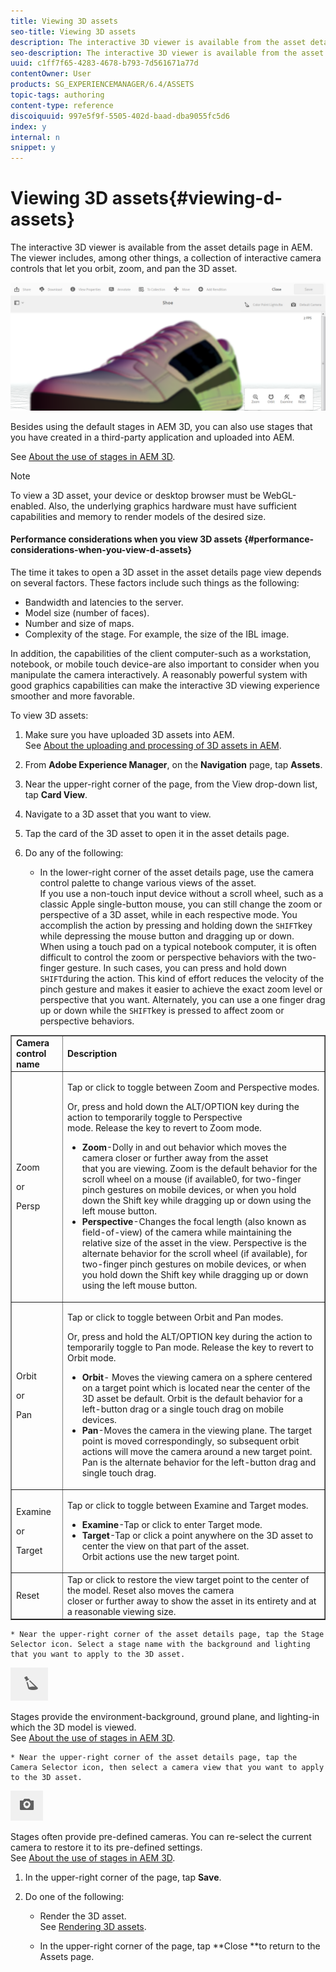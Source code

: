 ```yaml
---
title: Viewing 3D assets
seo-title: Viewing 3D assets
description: The interactive 3D viewer is available from the asset details page in AEM. The viewer includes, among other things, a collection of interactive camera controls that let you orbit, zoom, and pan the 3D asset.
seo-description: The interactive 3D viewer is available from the asset details page in AEM. The viewer includes, among other things, a collection of interactive camera controls that let you orbit, zoom, and pan the 3D asset.
uuid: c1ff7f65-4283-4678-b793-7d561671a77d
contentOwner: User
products: SG_EXPERIENCEMANAGER/6.4/ASSETS
topic-tags: authoring
content-type: reference
discoiquuid: 997e5f9f-5505-402d-baad-dba9055fc5d6
index: y
internal: n
snippet: y
---
```


# Viewing 3D assets{#viewing-d-assets}

The interactive 3D viewer is available from the asset details page in AEM. The viewer includes, among other things, a collection of interactive camera controls that let you orbit, zoom, and pan the 3D asset.

![](assets/chlimage_1-18.png)

Besides using the default stages in AEM 3D, you can also use stages that you have created in a third-party application and uploaded into AEM.

See [About the use of stages in AEM 3D](../../../sites/classic-ui-authoring/using/classicui-stages-aem3d.md).

>[!NOTE]
>
>To view a 3D asset, your device or desktop browser must be WebGL-enabled. Also, the underlying graphics hardware must have sufficient capabilities and memory to render models of the desired size.

#### Performance considerations when you view 3D assets {#performance-considerations-when-you-view-d-assets}

The time it takes to open a 3D asset in the asset details page view depends on several factors. These factors include such things as the following:

* Bandwidth and latencies to the server.
* Model size (number of faces).
* Number and size of maps.
* Complexity of the stage. For example, the size of the IBL image.

In addition, the capabilities of the client computer-such as a workstation, notebook, or mobile touch device-are also important to consider when you manipulate the camera interactively. A reasonably powerful system with good graphics capabilities can make the interactive 3D viewing experience smoother and more favorable.

To view 3D assets:

1. Make sure you have uploaded 3D assets into AEM.  
   See [About the uploading and processing of 3D assets in AEM](../../../sites/classic-ui-authoring/using/classicui-upload-proc-3d.md).
1. From **Adobe Experience Manager**, on the **Navigation** page, tap **Assets**.
1. Near the upper-right corner of the page, from the View drop-down list, tap **Card View**.

1. Navigate to a 3D asset that you want to view.
1. Tap the card of the 3D asset to open it in the asset details page.

1. Do any of the following:

    * In the lower-right corner of the asset details page, use the camera control palette to change various views of the asset.  
      If you use a non-touch input device without a scroll wheel, such as a classic Apple single-button mouse, you can still change the zoom or perspective of a 3D asset, while in each respective mode. You accomplish the action by pressing and holding down the `SHIFT`key while depressing the mouse button and dragging up or down.  
      When using a touch pad on a typical notebook computer, it is often difficult to control the zoom or perspective behaviors with the two-finger gesture. In such cases, you can press and hold down `SHIFT`during the action. This kind of effort reduces the velocity of the pinch gesture and makes it easier to achieve the exact zoom level or perspective that you want. Alternately, you can use a one finger drag up or down while the `SHIFT`key is pressed to affect zoom or perspective behaviors.

<table border="1" cellpadding="1" cellspacing="0" width="100%"> 
 <tbody> 
  <tr> 
   <td><strong>Camera control name</strong><br /> </td> 
   <td><strong>Description</strong></td> 
  </tr> 
  <tr> 
   <td><p>Zoom</p> <p>or</p> <p>Persp</p> </td> 
   <td><p>Tap or click to toggle between Zoom and Perspective modes.</p> <p>Or, press and hold down the <span class="code">ALT/OPTION</span> key during the action to temporarily toggle to Perspective<br /> mode. Release the key to revert to Zoom mode.</p> 
    <ul> 
     <li><strong>Zoom</strong>-Dolly in and out behavior which moves the camera closer or further away from the asset<br /> that you are viewing. Zoom is the default behavior for the scroll wheel on a mouse (if available0, for two-finger pinch gestures on mobile devices, or when you hold down the Shift key while dragging up or down using the left mouse button.</li> 
     <li><strong>Perspective</strong>-Changes the focal length (also known as field-of-view) of the camera while maintaining the relative size of the asset in the view. Perspective is the alternate behavior for the scroll wheel (if available), for two-finger pinch gestures on mobile devices, or when you hold down the Shift key while dragging up or down using the left mouse button.</li> 
    </ul> </td> 
  </tr> 
  <tr> 
   <td><p>Orbit</p> <p>or</p> <p>Pan</p> </td> 
   <td><p>Tap or click to toggle between Orbit and Pan modes.</p> <p>Or, press and hold the <span class="code">ALT/OPTION</span> key during the action to temporarily toggle to Pan mode. Release the key to revert to Orbit mode.</p> 
    <ul> 
     <li><strong>Orbit</strong>- Moves the viewing camera on a sphere centered on a target point which is located near the center of the 3D asset be default. Orbit is the default behavior for a left-button drag or a single touch drag on mobile devices.</li> 
     <li><strong>Pan</strong>-Moves the camera in the viewing plane. The target point is moved correspondingly, so subsequent orbit actions will move the camera around a new target point. Pan is the alternate behavior for the left-button drag and single touch drag.</li> 
    </ul> </td> 
  </tr> 
  <tr> 
   <td><p>Examine</p> <p>or</p> <p>Target</p> </td> 
   <td><p>Tap or click to toggle between Examine and Target modes.</p> 
    <ul> 
     <li><strong>Examine</strong>-Tap or click to enter Target mode.</li> 
     <li><strong>Target</strong>-Tap or click a point anywhere on the 3D asset to center the view on that part of the asset.<br /> Orbit actions use the new target point.</li> 
    </ul> </td> 
  </tr> 
  <tr> 
   <td>Reset</td> 
   <td>Tap or click to restore the view target point to the center of the model. Reset also moves the camera<br /> closer or further away to show the asset in its entirety and at a reasonable viewing size.</td> 
  </tr> 
 </tbody> 
</table>

    * Near the upper-right corner of the asset details page, tap the Stage Selector icon. Select a stage name with the background and lighting that you want to apply to the 3D asset.

   ![](assets/chlimage_1-19.png)

   Stages provide the environment-background, ground plane, and lighting-in which the 3D model is viewed.  
   See [About the use of stages in AEM 3D](../../../sites/classic-ui-authoring/using/classicui-stages-aem3d.md).

    * Near the upper-right corner of the asset details page, tap the Camera Selector icon, then select a camera view that you want to apply to the 3D asset.

   ![](assets/chlimage_1-20.png)

   Stages often provide pre-defined cameras. You can re-select the current camera to restore it to its pre-defined settings.  
   See [About the use of stages in AEM 3D](../../../sites/classic-ui-authoring/using/classicui-stages-aem3d.md).

1. In the upper-right corner of the page, tap **Save**.
1. Do one of the following:

    * Render the 3D asset.  
      See [Rendering 3D assets](../../../sites/classic-ui-authoring/using/classicui-rendering-3d.md).
    
    * In the upper-right corner of the page, tap **Close **to return to the Assets page.


